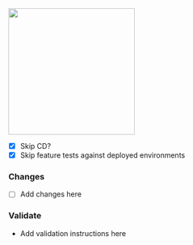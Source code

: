 <img width="250" src="https://media.giphy.com/media/UPNKZuNUo6ZyX9AL7a/giphy.gif">

- [x] Skip CD?
- [x] Skip feature tests against deployed environments 

### Changes

- [ ] Add changes here

### Validate

- Add validation instructions here
